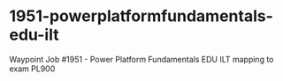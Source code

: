 # 1951-powerplatformfundamentals-edu-ilt
Waypoint Job #1951 - Power Platform Fundamentals EDU ILT mapping to exam PL900
